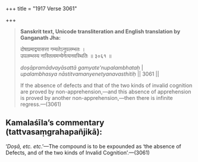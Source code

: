 +++
title = "1917 Verse 3061"

+++
> **Sanskrit text, Unicode transliteration and English translation by Ganganath Jha:** 
>
> दोषाप्रमाद्वयासत्ता गम्यतेऽनुपलम्भतः ।  
> उपलम्भस्य नास्तित्वमन्येनेत्यनवस्थितिः ॥ ३०६१ ॥ 
>
> *doṣāpramādvayāsattā gamyate'nupalambhataḥ* \|  
> *upalambhasya nāstitvamanyenetyanavasthitiḥ* \|\| 3061 \|\| 
>
> If the absence of defects and that of the two kinds of invalid cognition are proved by non-apprehension,—and this absence of apprehension is proved by another non-apprehension,—then there is infinite regress.—(3061)



## Kamalaśīla’s commentary (tattvasaṃgrahapañjikā):

‘*Doṣā, etc. etc*.’—The compound is to be expounded as ‘the absence of Defects, and of the two kinds of Invalid Cognition’.—(3061)


